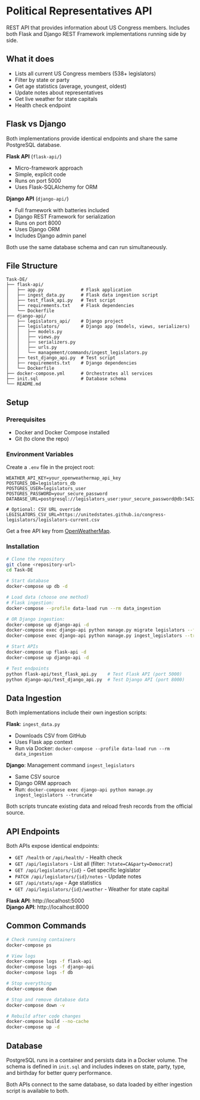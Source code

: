 # Political Representatives API

REST API that provides information about US Congress members. Includes both Flask and Django REST Framework implementations running side by side.

## What it does

- Lists all current US Congress members (538+ legislators)
- Filter by state or party
- Get age statistics (average, youngest, oldest)
- Update notes about representatives
- Get live weather for state capitals
- Health check endpoint

## Flask vs Django

Both implementations provide identical endpoints and share the same PostgreSQL database.

**Flask API** (`flask-api/`)
- Micro-framework approach
- Simple, explicit code
- Runs on port 5000
- Uses Flask-SQLAlchemy for ORM

**Django API** (`django-api/`)
- Full framework with batteries included
- Django REST Framework for serialization
- Runs on port 8000
- Uses Django ORM
- Includes Django admin panel

Both use the same database schema and can run simultaneously.

## File Structure

```
Task-DE/
├── flask-api/
│   ├── app.py              # Flask application
│   ├── ingest_data.py      # Flask data ingestion script
│   ├── test_flask_api.py   # Test script
│   ├── requirements.txt    # Flask dependencies
│   └── Dockerfile
├── django-api/
│   ├── legislators_api/    # Django project
│   ├── legislators/        # Django app (models, views, serializers)
│   │   ├── models.py
│   │   ├── views.py
│   │   ├── serializers.py
│   │   ├── urls.py
│   │   └── management/commands/ingest_legislators.py
│   ├── test_django_api.py  # Test script
│   ├── requirements.txt    # Django dependencies
│   └── Dockerfile
├── docker-compose.yml      # Orchestrates all services
├── init.sql                # Database schema
└── README.md
```

## Setup

### Prerequisites

- Docker and Docker Compose installed
- Git (to clone the repo)

### Environment Variables

Create a `.env` file in the project root:

```
WEATHER_API_KEY=your_openweathermap_api_key
POSTGRES_DB=legislators_db
POSTGRES_USER=legislators_user
POSTGRES_PASSWORD=your_secure_password
DATABASE_URL=postgresql://legislators_user:your_secure_password@db:5432/legislators_db

# Optional: CSV URL override
LEGISLATORS_CSV_URL=https://unitedstates.github.io/congress-legislators/legislators-current.csv
```

Get a free API key from [OpenWeatherMap](https://openweathermap.org/api).

### Installation

```bash
# Clone the repository
git clone <repository-url>
cd Task-DE

# Start database
docker-compose up db -d

# Load data (choose one method)
# Flask ingestion:
docker-compose --profile data-load run --rm data_ingestion

# OR Django ingestion:
docker-compose up django-api -d
docker-compose exec django-api python manage.py migrate legislators --fake-initial
docker-compose exec django-api python manage.py ingest_legislators --truncate

# Start APIs
docker-compose up flask-api -d
docker-compose up django-api -d

# Test endpoints
python flask-api/test_flask_api.py    # Test Flask API (port 5000)
python django-api/test_django_api.py  # Test Django API (port 8000)
```

## Data Ingestion

Both implementations include their own ingestion scripts:

**Flask**: `ingest_data.py`
- Downloads CSV from GitHub
- Uses Flask app context
- Run via Docker: `docker-compose --profile data-load run --rm data_ingestion`

**Django**: Management command `ingest_legislators`
- Same CSV source
- Django ORM approach
- Run: `docker-compose exec django-api python manage.py ingest_legislators --truncate`

Both scripts truncate existing data and reload fresh records from the official source.

## API Endpoints

Both APIs expose identical endpoints:

- `GET /health` or `/api/health/` - Health check
- `GET /api/legislators` - List all (filter: `?state=CA&party=Democrat`)
- `GET /api/legislators/{id}` - Get specific legislator
- `PATCH /api/legislators/{id}/notes` - Update notes
- `GET /api/stats/age` - Age statistics
- `GET /api/legislators/{id}/weather` - Weather for state capital

**Flask API**: http://localhost:5000  
**Django API**: http://localhost:8000

## Common Commands

```bash
# Check running containers
docker-compose ps

# View logs
docker-compose logs -f flask-api
docker-compose logs -f django-api
docker-compose logs -f db

# Stop everything
docker-compose down

# Stop and remove database data
docker-compose down -v

# Rebuild after code changes
docker-compose build --no-cache
docker-compose up -d
```

## Database

PostgreSQL runs in a container and persists data in a Docker volume. The schema is defined in `init.sql` and includes indexes on state, party, type, and birthday for better query performance.

Both APIs connect to the same database, so data loaded by either ingestion script is available to both.
